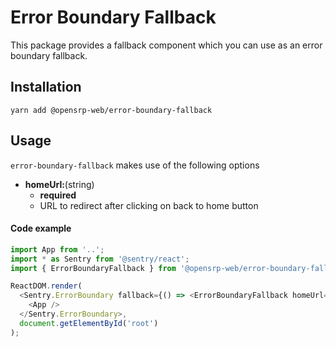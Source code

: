 # Error Boundary Fallback

This package provides a fallback component which you can use as an error boundary fallback.

## Installation

```node
yarn add @opensrp-web/error-boundary-fallback
```

## Usage

`error-boundary-fallback` makes use of the following options

- **homeUrl:**(string)
  - **required**
  - URL to redirect after clicking on back to home button

#### Code example

```javascript
import App from '..';
import * as Sentry from '@sentry/react';
import { ErrorBoundaryFallback } from '@opensrp-web/error-boundary-fallback';

ReactDOM.render(
  <Sentry.ErrorBoundary fallback={() => <ErrorBoundaryFallback homeUrl={'/home'} />}>
    <App />
  </Sentry.ErrorBoundary>,
  document.getElementById('root')
);
```
